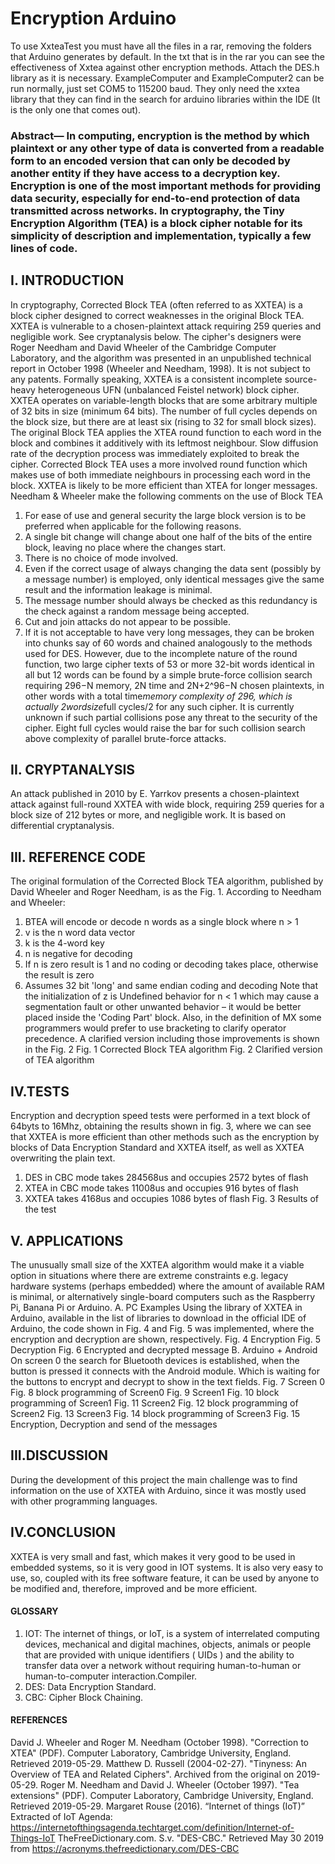 # Encryption Arduino
To use XxteaTest you must have all the files in a rar, removing the folders that Arduino generates by default.
In the txt that is in the rar you can see the effectiveness of Xxtea against other encryption methods. Attach the DES.h library as it is necessary.
ExampleComputer and ExampleComputer2 can be run normally, just set COM5 to 115200 baud. They only need the xxtea library that they can find in the search for arduino libraries within the IDE (It is the only one that comes out).

### Abstract— In computing, encryption is the method by which plaintext or any other type of data is converted from a readable form to an encoded version that can only be decoded by another entity if they have access to a decryption key. Encryption is one of the most important methods for providing data security, especially for end-to-end protection of data transmitted across networks. In cryptography, the Tiny Encryption Algorithm (TEA) is a block cipher notable for its simplicity of description and implementation, typically a few lines of code.
## I. INTRODUCTION
In cryptography, Corrected Block TEA (often referred to as XXTEA) is a block cipher designed to correct weaknesses in the original Block TEA.
XXTEA is vulnerable to a chosen-plaintext attack requiring 259 queries and negligible work. See cryptanalysis below.
The cipher's designers were Roger Needham and David Wheeler of the Cambridge Computer Laboratory, and the algorithm was presented in an unpublished technical report in October 1998 (Wheeler and Needham, 1998). It is not subject to any patents.
Formally speaking, XXTEA is a consistent incomplete source-heavy heterogeneous UFN (unbalanced Feistel network) block cipher. XXTEA operates on variable-length blocks that are some arbitrary multiple of 32 bits in size (minimum 64 bits). The number of full cycles depends on the block size, but there are at least six (rising to 32 for small block sizes). The original Block TEA applies the XTEA round function to each word in the block and combines it additively with its leftmost neighbour. Slow diffusion rate of the decryption process was immediately exploited to break the cipher. Corrected Block TEA uses a more involved round function which makes use of both immediate neighbours in processing each word in the block.
XXTEA is likely to be more efficient than XTEA for longer messages.
Needham & Wheeler make the following comments on the use of Block TEA
1. For ease of use and general security the large block version is to be preferred when applicable for the following reasons.
2. A single bit change will change about one half of the bits of the entire block, leaving no place where the changes start.
3. There is no choice of mode involved.
4. Even if the correct usage of always changing the data sent (possibly by a message number) is employed, only
identical messages give the same result and the information leakage is minimal.
5. The message number should always be checked as this redundancy is the check against a random message being accepted.
6. Cut and join attacks do not appear to be possible.
7. If it is not acceptable to have very long messages, they can be broken into chunks say of 60 words and chained analogously to the methods used for DES.
However, due to the incomplete nature of the round function, two large cipher texts of 53 or more 32-bit words identical in all but 12 words can be found by a simple brute-force collision search requiring 296−N memory, 2N time and 2N+2^96−N chosen plaintexts, in other words with a total time*memory complexity of 296, which is actually 2wordsize*full cycles/2 for any such cipher. It is currently unknown if such partial collisions pose any threat to the security of the cipher. Eight full cycles would raise the bar for such collision search above complexity of parallel brute-force attacks.
## II. CRYPTANALYSIS
An attack published in 2010 by E. Yarrkov presents a chosen-plaintext attack against full-round XXTEA with wide block, requiring 259 queries for a block size of 212 bytes or more, and negligible work. It is based on differential cryptanalysis.
## III. REFERENCE CODE
The original formulation of the Corrected Block TEA algorithm, published by David Wheeler and Roger Needham, is as the Fig. 1.
According to Needham and Wheeler:
1. BTEA will encode or decode n words as a single block where n > 1
2. v is the n word data vector
3. k is the 4-word key
4. n is negative for decoding
5. If n is zero result is 1 and no coding or decoding takes place, otherwise the result is zero
6. Assumes 32 bit 'long' and same endian coding and decoding
Note that the initialization of z is Undefined behavior for n < 1 which may cause a segmentation fault or other unwanted behavior – it would be better placed inside the 'Coding Part' block. Also, in the definition of MX some programmers would prefer to use bracketing to clarify operator precedence. A clarified version including those improvements is shown in the Fig. 2
Fig. 1 Corrected Block TEA algorithm
Fig. 2 Clarified version of TEA algorithm
## IV.TESTS
Encryption and decryption speed tests were performed in a text block of 64byts to 16Mhz, obtaining the results shown in fig. 3, where we can see that XXTEA is more efficient than other methods such as the encryption by blocks of Data Encryption Standard and XXTEA itself, as well as XXTEA overwriting the plain text.
1. DES in CBC mode takes 284568us and occupies 2572 bytes of flash
2. XTEA in CBC mode takes 11008us and occupies 916 bytes of flash
3. XXTEA takes 4168us and occupies 1086 bytes of flash
Fig. 3 Results of the test
## V. APPLICATIONS
The unusually small size of the XXTEA algorithm would make it a viable option in situations where there are extreme constraints e.g. legacy hardware systems (perhaps embedded) where the amount of available RAM is minimal, or alternatively single-board computers such as the Raspberry Pi, Banana Pi or Arduino.
A. PC Examples
Using the library of XXTEA in Arduino, available in the list of libraries to download in the official IDE of Arduino, the code shown in Fig. 4 and Fig. 5 was implemented, where the encryption and decryption are shown, respectively.
Fig. 4 Encryption
Fig. 5 Decryption
Fig. 6 Encrypted and decrypted message
B. Arduino + Android
On screen 0 the search for Bluetooth devices is established, when the button is pressed it connects with the Android module. Which is waiting for the buttons to encrypt and decrypt to show in the text fields.
Fig. 7 Screen 0
Fig. 8 block programming of Screen0
Fig. 9 Screen1
Fig. 10 block programming of Screen1
Fig. 11 Screen2
Fig. 12 block programming of Screen2
Fig. 13 Screen3
Fig. 14 block programming of Screen3
Fig. 15 Encryption, Decryption and send of the messages
## III.DISCUSSION
During the development of this project the main challenge was to find information on the use of XXTEA with Arduino, since it was mostly used with other programming languages.
## IV.CONCLUSION
XXTEA is very small and fast, which makes it very good to be used in embedded systems, so it is very good in IOT systems. It is also very easy to use, so, coupled with its free software feature, it can be used by anyone to be modified and, therefore, improved and be more efficient.
#### GLOSSARY
1. IOT:
The internet of things, or IoT, is a system of interrelated computing devices, mechanical and digital machines, objects, animals or people that are provided with unique identifiers ( UIDs ) and the ability to transfer data over a network without requiring human-to-human or human-to-computer interaction.Compiler.
2. DES:
Data Encryption Standard.
3. CBC:
Cipher Block Chaining.
#### REFERENCES
David J. Wheeler and Roger M. Needham (October 1998). "Correction to XTEA" (PDF). Computer Laboratory, Cambridge University, England. Retrieved 2019-05-29.
Matthew D. Russell (2004-02-27). "Tinyness: An Overview of TEA and Related Ciphers". Archived from the original on 2019-05-29.
Roger M. Needham and David J. Wheeler (October 1997). "Tea extensions" (PDF). Computer Laboratory, Cambridge University, England. Retrieved 2019-05-29.
Margaret Rouse (2016). “Internet of things (IoT)” Extracted of IoT Agenda: https://internetofthingsagenda.techtarget.com/definition/Internet-of-Things-IoT
TheFreeDictionary.com. S.v. "DES-CBC." Retrieved May 30 2019 from https://acronyms.thefreedictionary.com/DES-CBC
